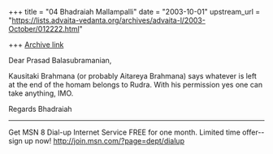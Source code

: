 +++
title = "04 Bhadraiah Mallampalli"
date = "2003-10-01"
upstream_url = "https://lists.advaita-vedanta.org/archives/advaita-l/2003-October/012222.html"

+++
[Archive link](https://lists.advaita-vedanta.org/archives/advaita-l/2003-October/012222.html)

Dear Prasad Balasubramanian,

Kausitaki Brahmana (or probably Aitareya Brahmana) says whatever is left at 
the end of the homam belongs to Rudra. With his permission yes one can take 
anything, IMO.

Regards
Bhadraiah

_________________________________________________________________
Get MSN 8 Dial-up Internet Service FREE for one month.  Limited time offer-- 
sign up now!   http://join.msn.com/?page=dept/dialup

